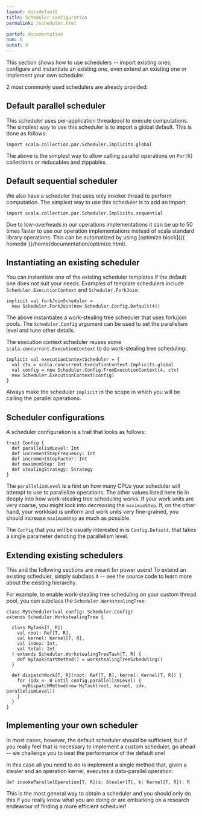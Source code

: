 ```yaml
---
layout: docsdefault
title: Scheduler configuration
permalink: /scheduler.html

partof: documentation
num: 6
outof: 9
---
```




This section shows how to use schedulers -- import existing ones,
configure and instantiate an existing one,
even extend an existing one or implement your own scheduler.

2 most commonly used schedulers are already provided:
## Default parallel scheduler

This scheduler uses per-application threadpool to execute computations.
The simplest way to use this scheduler is to import a global default.
This is done as follows:

    import scala.collection.par.Scheduler.Implicits.global

The above is the simplest way to allow calling parallel operations on `Par[R]` collections
or reducables and zippables.

## Default sequential scheduler

We also have a scheduler that uses only invoker thread to perform computation.
The simplest way to use this scheduler is to add an import:

    import scala.collection.par.Scheduler.Implicits.sequential

Due to low-overheads in our operations implementations it can be up to 50 times faster to use our operation implementations instead of scala standard library operations. This can be automatized by using [optimize block]({{ homedir }}/home/documentation/optimize.html).

## Instantiating an existing scheduler

You can instantiate one of the existing scheduler templates if the default one
does not suit your needs.
Examples of template schedulers include `Scheduler.ExecutionContext` and `Scheduler.ForkJoin`:

    implicit val forkJoinScheduler =
      new Scheduler.ForkJoin(new Scheduler.Config.Default(4))

The above instantiates a work-stealing tree scheduler that uses fork/join pools.
The `Scheduler.Config` argument can be used to set the parallelism level and tune other details.

The execution context scheduler reuses some `scala.concurrent.ExecutionContext`
to do work-stealing tree scheduling:

    implicit val executionContextScheduler = {
      val ctx = scala.concurrent.ExecutionContext.Implicits.global
      val config = new Scheduler.Config.FromExecutionContext(4, ctx)
      new Scheduler.ExecutionContext(config)
    }

Always make the scheduler `implicit` in the scope in which you will be calling the parallel operations.


## Scheduler configurations

A scheduler configuration is a trait that looks as follows:

    trait Config {
      def parallelismLevel: Int
      def incrementStepFrequency: Int
      def incrementStepFactor: Int
      def maximumStep: Int
      def stealingStrategy: Strategy
    }

The `parallelismLevel` is a hint on how many CPUs your scheduler will attempt to use
to parallelize operations.
The other values listed here tie in deeply into how work-stealing tree scheduling works.
If your work units are very coarse, you might look into decreasing the `maximumStep`.
If, on the other hand, your workload is uniform and work units very fine-grained,
you should increase `maximumStep` as much as possible.

The `Config` that you will be usually interested in is `Config.Default`,
that takes a single parameter denoting the parallelism level.


## Extending existing schedulers

This and the following sections are meant for power users!
To extend an existing scheduler, simply subclass it -- see the source code
to learn more about the existing hierarchy.

For example, to enable work-stealing tree scheduling on your custom thread pool,
you can subclass the `Scheduler.WorkstealingTree`:

    class MyScheduler(val config: Scheduler.Config)
    extends Scheduler.WorkstealingTree {

      class MyTask[T, R](
        val root: Ref[T, R],
        val kernel: Kernel[T, R],
        val index: Int,
        val total: Int
      ) extends Scheduler.WorkstealingTreeTask[T, R] {
        def myTaskStartMethod() = workstealingTreeScheduling()
      }

      def dispatchWork[T, R](root: Ref[T, R], kernel: Kernel[T, R]) {
        for (idx <- 0 until config.parallelismLevel) {
          myDispatchMethod(new MyTask(root, kernel, idx, parallelismLevel))
        }
      }
    }


## Implementing your own scheduler

In most cases, however, the default scheduler should be sufficient,
but if you really feel that is necessary to implement a custom scheduler,
go ahead -- we challenge you to beat the performance of the default one!

In this case all you need to do is implement a single method that,
given a stealer and an operation kernel, executes a data-parallel operation:

    def invokeParallelOperation[T, R](s: Stealer[T], k: Kernel[T, R]): R

This is the most general way to obtain a scheduler and you should
only do this if you really know what you are doing or are embarking
on a research endeavour of finding a more efficient scheduler!

